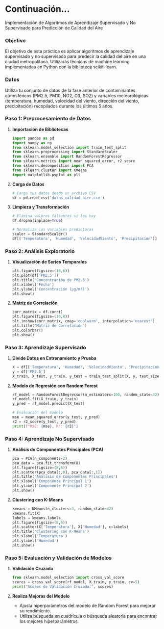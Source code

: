 # Continuación...
Implementación de Algoritmos de Aprendizaje Supervisado y No Supervisado para Predicción de Calidad del Aire

### Objetivo

El objetivo de esta práctica es aplicar algoritmos de aprendizaje supervisado y no supervisado para predecir la calidad del aire en una ciudad metropolitana. Utilizarás técnicas de machine learning implementadas en Python con la biblioteca scikit-learn.

### Datos

Utiliza tu conjunto de datos de la fase anterior de contaminantes atmosféricos (PM2.5, PM10, NO2, O3, SO2) y variables meteorológicas (temperatura, humedad, velocidad del viento, dirección del viento, precipitación) recopilados durante los últimos 5 años.

### Paso 1: Preprocesamiento de Datos

1. **Importación de Bibliotecas**
   ```python
   import pandas as pd
   import numpy as np
   from sklearn.model_selection import train_test_split
   from sklearn.preprocessing import StandardScaler
   from sklearn.ensemble import RandomForestRegressor
   from sklearn.metrics import mean_squared_error, r2_score
   from sklearn.decomposition import PCA
   from sklearn.cluster import KMeans
   import matplotlib.pyplot as plt
   ```

2. **Carga de Datos**
   ```python
   # Carga tus datos desde un archivo CSV
   df = pd.read_csv('datos_calidad_aire.csv')
   ```

3. **Limpieza y Transformación**
   ```python
   # Elimina valores faltantes si los hay
   df.dropna(inplace=True)
   
   # Normaliza las variables predictoras
   scaler = StandardScaler()
   df[['Temperatura', 'Humedad', 'VelocidadViento', 'Precipitacion']] = scaler.fit_transform(df[['Temperatura', 'Humedad', 'VelocidadViento', 'Precipitacion']])
   ```

### Paso 2: Análisis Exploratorio

1. **Visualización de Series Temporales**
   ```python
   plt.figure(figsize=(10,6))
   plt.plot(df['PM2.5'])
   plt.title('Concentración de PM2.5')
   plt.xlabel('Fecha')
   plt.ylabel('Concentración (μg/m³)')
   plt.show()
   ```

2. **Matriz de Correlación**
   ```python
   corr_matrix = df.corr()
   plt.figure(figsize=(10,8))
   plt.imshow(corr_matrix, cmap='coolwarm', interpolation='nearest')
   plt.title('Matriz de Correlación')
   plt.colorbar()
   plt.show()
   ```

### Paso 3: Aprendizaje Supervisado

1. **Divide Datos en Entrenamiento y Prueba**
   ```python
   X = df[['Temperatura', 'Humedad', 'VelocidadViento', 'Precipitacion']]
   y = df['PM2.5']
   X_train, X_test, y_train, y_test = train_test_split(X, y, test_size=0.2, random_state=42)
   ```

2. **Modelo de Regresión con Random Forest**
   ```python
   rf_model = RandomForestRegressor(n_estimators=100, random_state=42)
   rf_model.fit(X_train, y_train)
   y_pred = rf_model.predict(X_test)
   
   # Evaluación del modelo
   mse = mean_squared_error(y_test, y_pred)
   r2 = r2_score(y_test, y_pred)
   print(f"MSE: {mse}, R²: {r2}")
   ```

### Paso 4: Aprendizaje No Supervisado

1. **Análisis de Componentes Principales (PCA)**
   ```python
   pca = PCA(n_components=2)
   pca_data = pca.fit_transform(X)
   plt.figure(figsize=(8,6))
   plt.scatter(pca_data[:,0], pca_data[:,1])
   plt.title('Análisis de Componentes Principales')
   plt.xlabel('Componente Principal 1')
   plt.ylabel('Componente Principal 2')
   plt.show()
   ```

2. **Clustering con K-Means**
   ```python
   kmeans = KMeans(n_clusters=3, random_state=42)
   kmeans.fit(X)
   labels = kmeans.labels_
   plt.figure(figsize=(8,6))
   plt.scatter(X['Temperatura'], X['Humedad'], c=labels)
   plt.title('Clustering con K-Means')
   plt.xlabel('Temperatura')
   plt.ylabel('Humedad')
   plt.show()
   ```

### Paso 5: Evaluación y Validación de Modelos

1. **Validación Cruzada**
   ```python
   from sklearn.model_selection import cross_val_score
   scores = cross_val_score(rf_model, X_train, y_train, cv=5)
   print("Scores de Validación Cruzada:", scores)
   ```

2. **Realiza Mejoras del Modelo**
   - Ajusta hiperparámetros del modelo de Random Forest para mejorar su rendimiento.
   - Utiliza búsqueda en cuadrícula o búsqueda aleatoria para encontrar los mejores hiperparámetros.
